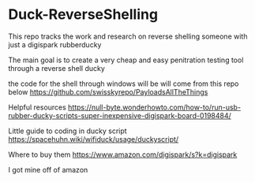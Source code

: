 # Duck-ReverseShelling
This repo tracks the work and research on reverse shelling someone with just a digispark rubberducky


The main goal is to create a very cheap and easy penitration testing tool through a reverse shell ducky

the code for the shell through windows will be will come from this repo below
https://github.com/swisskyrepo/PayloadsAllTheThings


Helpful resources 
https://null-byte.wonderhowto.com/how-to/run-usb-rubber-ducky-scripts-super-inexpensive-digispark-board-0198484/

Little guide to coding in ducky script
https://spacehuhn.wiki/wifiduck/usage/duckyscript/

Where to buy them 
https://www.amazon.com/digispark/s?k=digispark

I got mine off of amazon 
